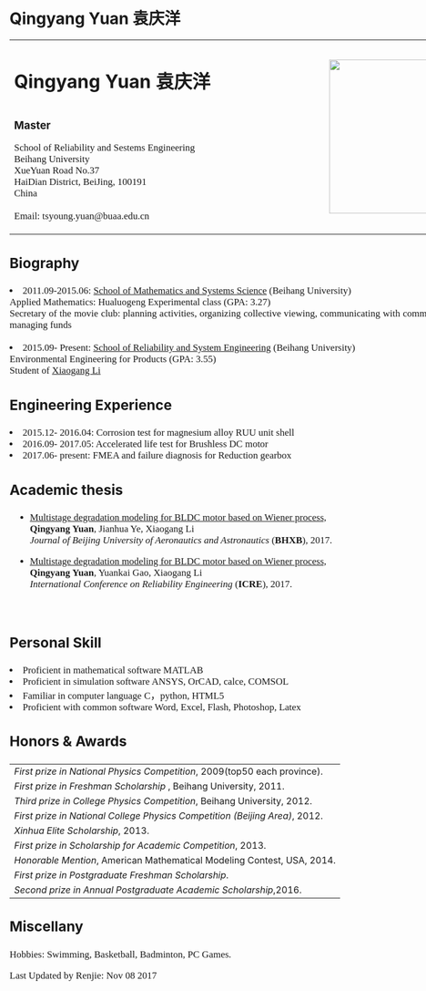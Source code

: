 # Qingyang Yuan 袁庆洋
<html>
	<style>
		div{
            width: 840px;
            font-size: 21px;
            margin: 0 auto;
            margin-bottom: 30px;
            text-align: justify;
        }
        p{
            font-family:"century gothic";font-size: 17px;
        }
        li        {font-family:"century gothic";font-size: 17px;}
    </style>
	<head>
		<meta charset="utf-8" />
		<title>
			Yuan
		</title>
<div id="name">
<table border="0" >
	<tbody>
		<tr>
			<td width="560">
				<h1>Qingyang Yuan 袁庆洋<h1>
				<h3>Master</h3>
			  <p>School of Reliability and Sestems Engineering</br>
					Beihang University </br>
          XueYuan Road No.37 </br>
          HaiDian District, BeiJing, 100191 </br>
          China </br>
          </br>
				Email: tsyoung.yuan@buaa.edu.cn</p>
				<td>
				<img src="./img/1.jpg" border="0" width="270"></br>
				</td>			
		</tr>
	</tbody>
</table>
</div>
</head>
<body>
<div id="biography">
<h3>Biography</h3>
<p>
  <li>2011.09-2015.06: <a href="http://smss.buaa.edu.cn/">School of Mathematics and Systems Science</a> (Beihang University)
  	</br>Applied Mathematics: Hualuogeng Experimental class (GPA: 3.27)
  </br>Secretary of the movie club: planning activities, organizing collective viewing, communicating with community members, managing funds </br></br>
  <li>2015.09- Present: <a href="http://rse.buaa.edu.cn/">School of Reliability and System Engineering</a> (Beihang University)  
  </br>Environmental Engineering for Products (GPA: 3.55)  </br>Student of <a href="http://rse.buaa.edu.cn/teacher/lixiaogang.html">Xiaogang Li</a></li>
</p>
</div>
<div id="Engineering Experience">
<h3>Engineering Experience</h3>
    <li> 2015.12- 2016.04: Corrosion test for magnesium alloy RUU unit shell </li>
    <li> 2016.09- 2017.05: Accelerated life test for Brushless DC motor</li>
    <li> 2017.06- present: FMEA and failure diagnosis for Reduction gearbox</li>
</div>

<div id="publications">
<h3>Academic thesis</h3>
<ul>
  <li>
    <a href="./papers/BLDC电机温度退化多段维纳过程建模.pdf">Multistage degradation modeling for BLDC motor based on Wiener process,</br></a>
    <b>Qingyang Yuan</b>, Jianhua Ye, Xiaogang Li</br>
    <em>Journal of Beijing University of Aeronautics and Astronautics</em> (<b>BHXB</b>), 2017. </br>
    <p style="margin-top:3px"></p>
  </li>
   <li>
    <a href="./papers/Multistage degradation modeling for BLDC motor based on Wiener process(RE04).pdf">Multistage degradation modeling for BLDC motor based on Wiener process,</br></a>
     <b>Qingyang Yuan</b>, Yuankai Gao, Xiaogang Li</br>
    <em>International Conference on Reliability Engineering</em> (<b>ICRE</b>), 2017. </br>
    <p style="margin-top:3px"></p>
  </li>
    </br>
</ul>
</div>
<div id="skill">
<h3>Personal Skill</h3>
    <li> Proficient in mathematical software MATLAB</li>
    <li> Proficient in simulation software ANSYS, OrCAD, calce, COMSOL</li>
    <li> Familiar in computer language C，python, HTML5</li>
    <li> Proficient with common software Word, Excel, Flash, Photoshop, Latex</li>
</div>
<div id="awards">
<h3>Honors & Awards</h3>
<table style="border-spacing:3px";>
	<tbody>
		<tr><td><i>First prize in National Physics Competition</i>, 2009(top50 each province).</td></tr>
		<tr><td><I>First prize in Freshman Scholarship</I> , Beihang University, 2011.</td></tr>
		<tr><td><I>Third prize in College Physics Competition</I>,  Beihang University, 2012.</td></tr>
	    <tr><td><I>First prize in National College Physics Competition (Beijing Area)</I>, 2012.</td></tr>
	    <tr><td><I>Xinhua Elite Scholarship</I>, 2013.</td></tr>
		<tr><td><I>First prize in Scholarship for Academic Competition</I>, 2013.</td></tr>
		<tr><td><I>Honorable Mention</I>, American Mathematical Modeling Contest</a>, USA, 2014.</td></tr>
		<tr><td><I>First prize in Postgraduate Freshman Scholarship</I>.</td></tr>
		<tr><td><I>Second prize in Annual Postgraduate Academic Scholarship</I>,2016.</td></tr>
	</tbody>
</table>
</div>
<div id="habbits">
<h3>Miscellany</h3>
<p>Hobbies: Swimming, Basketball, Badminton, PC Games.</p>

<p>Last Updated by Renjie: Nov 08 2017</p>
<div id="footer">
	<div id="footer-text"></div>
</div>
</div>
</body>
</html>

